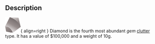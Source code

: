 ## Description
![](../static/clutter/clutter-diamond.png "Diamond Image"){ align=right }
Diamond is the fourth most abundant *gem* [clutter](/clutter "All Clutter Types") type. It has a value of $100,000 and a weight of 10g.